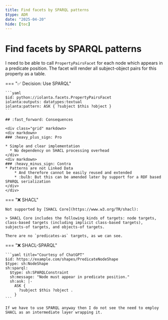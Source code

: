```yaml
---
title: Find facets by SPARQL patterns
$type: ADR
date: "2025-04-20"
hide: [toc]
---
```


# Find facets by SPARQL patterns

I need to be able to call `PropertyPairsFacet` for each node which appears in a predicate position. The facet will render all subject-object pairs for this property as a table.

=== ":white_check_mark: Decision: Use SPARQL"

    ```yaml
    $id: python://iolanta.facets.PropertyPairsFacet
    iolanta:outputs: datatypes:textual
    iolanta:pattern: ASK { ?subject $this ?object }
    ```

    ## :fast_forward: Consequences
    
    <div class="grid" markdown>
    <div markdown>
    ### :heavy_plus_sign: Pro
    
    * Simple and clear implementation
      * No dependency on SHACL processing overhead
    </div>
    <div markdown>
    ### :heavy_minus_sign: Contra
    * Patterns are not Linked Data
        * And therefore cannot be easily reused and extended
        * :bulb: But this can be amended later by support for a RDF based SPARQL serialization
    </div>
    </div>
  
=== ":x: SHACL"

    Not supported by [SHACL Core](https://www.w3.org/TR/shacl):

    > SHACL Core includes the following kinds of targets: node targets, class-based targets (including implicit class-based targets), subjects-of targets, and objects-of targets.

    There are no `predicates-as` targets, as we can see.

=== ":x: SHACL-SPARQL"

    ```yaml title="Courtesy of ChatGPT"
    $id: https://example.com/shapes/PredicateNodeShape
    $type: sh:NodeShape
    sh:sparql:
      $type: sh:SPARQLConstraint
      sh:message: "Node must appear in predicate position."
      sh:ask: |-
        ASK {
          ?subject $this ?object .
        }
    ```

    If we have to use SPARQL anyway then I do not see the need to employ SHACL as an intermediate layer wrapping it.
